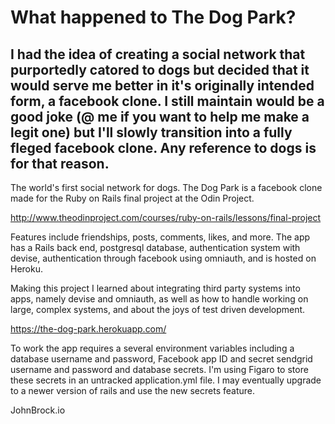 # What happened to The Dog Park?
I had the idea of creating a social network that purportedly catored to dogs but decided that it would serve me better in it's originally intended form, a facebook clone. I still maintain would be a good joke (@ me if you want to help me make a legit one) but I'll slowly transition into a fully fleged facebook clone. Any reference to dogs is for that reason.
-----
The world's first social network for dogs. The Dog Park is a facebook clone made for the Ruby on Rails final project at the Odin Project.

http://www.theodinproject.com/courses/ruby-on-rails/lessons/final-project

Features include friendships, posts, comments, likes, and more. The app has a Rails back end, postgresql database, authentication system with devise, authentication through facebook using omniauth, and is hosted on Heroku. 

Making this project I learned about integrating third party systems into apps, namely devise and omniauth, as well as how to handle working on large, complex systems, and about the joys of test driven development.

https://the-dog-park.herokuapp.com/

To work the app requires a several environment variables including a database username and password, Facebook app ID and secret sendgrid username and password and database secrets. I'm using Figaro to store these secrets in an untracked application.yml file. I may eventually upgrade to a newer version of rails and use the new secrets feature.

JohnBrock.io
